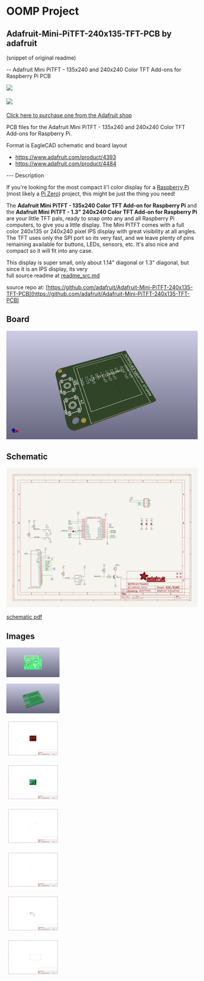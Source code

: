 # OOMP Project  
## Adafruit-Mini-PiTFT-240x135-TFT-PCB  by adafruit  
  
(snippet of original readme)  
  
-- Adafruit Mini PiTFT - 135x240 and 240x240 Color TFT Add-ons for Raspberry Pi PCB  
  
<a href="http://www.adafruit.com/products/4393"><img src="assets/4393.jpg?raw=true" width="500px"><br/>  
<a href="http://www.adafruit.com/products/4484"><img src="assets/4484.jpg?raw=true" width="500px"><br/>  
Click here to purchase one from the Adafruit shop</a>  
  
PCB files for the Adafruit Mini PiTFT - 135x240 and 240x240 Color TFT Add-ons for Raspberry Pi.   
  
Format is EagleCAD schematic and board layout  
* https://www.adafruit.com/product/4393  
* https://www.adafruit.com/product/4484  
  
--- Description  
  
If you're looking for the most compact li'l color display for a [Raspberry Pi](https://www.adafruit.com/category/361) (most likely a [Pi Zero](https://www.adafruit.com/category/813)) project, this might be just the thing you need!  
  
The **Adafruit Mini PiTFT - 135x240 Color TFT Add-on for Raspberry Pi** and the **Adafruit Mini PiTFT - 1.3" 240x240 Color TFT Add-on for Raspberry Pi** are your little TFT pals, ready to snap onto any and all Raspberry Pi computers, to give you a little display. The Mini PiTFT comes with a full color 240x135 or 240x240 pixel IPS display with great visibility at all angles. The TFT uses only the SPI port so its very fast, and we leave plenty of pins remaining available for buttons, LEDs, sensors, etc. It's also nice and compact so it will fit into any case.  
  
This display is super small, only about 1.14" diagonal or 1.3" diagonal, but since it is an IPS display, its very  
  full source readme at [readme_src.md](readme_src.md)  
  
source repo at: [https://github.com/adafruit/Adafruit-Mini-PiTFT-240x135-TFT-PCB](https://github.com/adafruit/Adafruit-Mini-PiTFT-240x135-TFT-PCB)  
## Board  
  
[![working_3d.png](working_3d_600.png)](working_3d.png)  
## Schematic  
  
[![working_schematic.png](working_schematic_600.png)](working_schematic.png)  
  
[schematic pdf](working_schematic.pdf)  
## Images  
  
[![working_3D_bottom.png](working_3D_bottom_140.png)](working_3D_bottom.png)  
  
[![working_3D_top.png](working_3D_top_140.png)](working_3D_top.png)  
  
[![working_assembly_page_01.png](working_assembly_page_01_140.png)](working_assembly_page_01.png)  
  
[![working_assembly_page_02.png](working_assembly_page_02_140.png)](working_assembly_page_02.png)  
  
[![working_assembly_page_03.png](working_assembly_page_03_140.png)](working_assembly_page_03.png)  
  
[![working_assembly_page_04.png](working_assembly_page_04_140.png)](working_assembly_page_04.png)  
  
[![working_assembly_page_05.png](working_assembly_page_05_140.png)](working_assembly_page_05.png)  
  
[![working_assembly_page_06.png](working_assembly_page_06_140.png)](working_assembly_page_06.png)  
